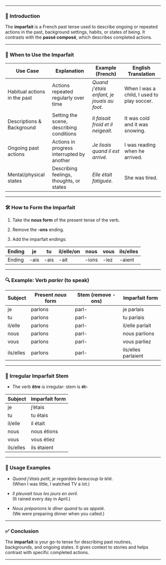 
---
### 🧠 Introduction

The **imparfait** is a French past tense used to describe ongoing or repeated actions in the past, background settings, habits, or states of being. It contrasts with the **passé composé**, which describes completed actions.

---

### 📌 When to Use the Imparfait

|Use Case|Explanation|Example (French)|English Translation|
|---|---|---|---|
|Habitual actions in the past|Actions repeated regularly over time|_Quand j'étais enfant, je jouais au foot._|When I was a child, I used to play soccer.|
|Descriptions & Background|Setting the scene, describing conditions|_Il faisait froid et il neigeait._|It was cold and it was snowing.|
|Ongoing past actions|Actions in progress interrupted by another|_Je lisais quand il est arrivé._|I was reading when he arrived.|
|Mental/physical states|Describing feelings, thoughts, or states|_Elle était fatiguée._|She was tired.|

---

### 🛠️ How to Form the Imparfait

1. Take the **nous form** of the present tense of the verb.
    
2. Remove the **-ons** ending.
    
3. Add the imparfait endings:
    

|Ending|je|tu|il/elle/on|nous|vous|ils/elles|
|---|---|---|---|---|---|---|
|Ending|-ais|-ais|-ait|-ions|-iez|-aient|

---

### 🔍 Example: Verb _parler_ (to speak)

|Subject|Present _nous_ form|Stem (remove -ons)|Imparfait form|
|---|---|---|---|
|je|parlons|parl-|je parlais|
|tu|parlons|parl-|tu parlais|
|il/elle|parlons|parl-|il/elle parlait|
|nous|parlons|parl-|nous parlions|
|vous|parlons|parl-|vous parliez|
|ils/elles|parlons|parl-|ils/elles parlaient|

---

### 🚨 Irregular Imparfait Stem

- The verb **être** is irregular: stem is **ét-**
    

|Subject|Imparfait form|
|---|---|
|je|j’étais|
|tu|tu étais|
|il/elle|il était|
|nous|nous étions|
|vous|vous étiez|
|ils/elles|ils étaient|

---

### 🧩 Usage Examples

- _Quand j’étais petit, je regardais beaucoup la télé._  
    (When I was little, I watched TV a lot.)
    
- _Il pleuvait tous les jours en avril._  
    (It rained every day in April.)
    
- _Nous préparions le dîner quand tu as appelé._  
    (We were preparing dinner when you called.)
    

---

### ✅ Conclusion

The **imparfait** is your go-to tense for describing past routines, backgrounds, and ongoing states. It gives context to stories and helps contrast with specific completed actions.

---
